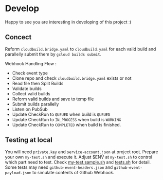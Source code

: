 # Develop
Happy to see you are interesting in developing of this project :)

## Concect
Reform `cloudbuild.bridge.yaml` to `cloudbuild.yaml` for each valid build and parallelly submit them by `gcloud builds submit`. 
   
Webhook Handling Flow :
- Check event type
- Clone repo and check `cloudbuild.bridge.yaml` exists or not
- Read file then Split Builds
- Validate builds
- Collect valid builds
- Reform valid builds and save to temp file
- Submit builds parallelly
- Listen on PubSub
- Update CheckRun to `QUEUED` when build is `QUEUED`
- Update CheckRun to `IN_PROGESS` when build is `WORKING`
- Update CheckRun to `COMPLETED` when build is finished.

## Testing at local
You will need `private.key` and `service-account.json` at project root. Prepare your own `my-test.sh` and execute it. Adjust $ENV at `my-test.sh` to control which part need to test. Check [my-test.sample.sh](https://github.com/NeoJRotary/GCB-bridge/blob/master/my-test.sample.sh) and [tests.sh](https://github.com/NeoJRotary/GCB-bridge/blob/master/tests.sh) for detail.   
Some tests may need `github-event-headers.json` and `github-event-payload.json` to simulate contents of Github Webhook.